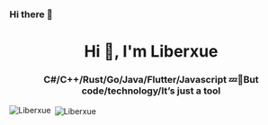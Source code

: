 ### Hi there 👋

<!--
**Liberxue/Liberxue** is a ✨ _special_ ✨ repository because its `README.md` (this file) appears on your GitHub profile.

Here are some ideas to get you started:

- 🔭 I’m currently working on ...
- 🌱 I’m currently learning ...
- 👯 I’m looking to collaborate on ...
- 🤔 I’m looking for help with ...
- 💬 Ask me about ...
- 📫 How to reach me: ...
- 😄 Pronouns: ...
- ⚡ Fun fact: ...
-->

<h1 align="center">Hi 👋, I'm  Liberxue</h1>
<h3 align="center">C#/C++/Rust/Go/Java/Flutter/Javascript 💤👻But code/technology/It’s just a tool</h3>

<p><img align="left" src="https://github-readme-stats.vercel.app/api/top-langs/?username=Liberxue&layout=compact&hide=html" alt="Liberxue" /></p>

<p>&nbsp;<img align="center" src="https://github-readme-stats.vercel.app/api?username=Liberxue&show_icons=true" alt="Liberxue" /></p>

